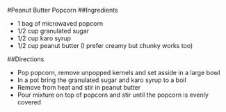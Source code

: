 #Peanut Butter Popcorn
##Ingredients
 - 1 bag of microwaved popcorn
 - 1/2 cup granulated sugar
 - 1/2 cup karo syrup
 - 1/2 cup peanut butter (I prefer creamy but chunky works too)
 
 ##Directions
 - Pop popcorn, remove unpopped kernels and set asside in a large bowl
 - In a pot bring the granulated sugar and karo syrup to a boil
 - Remove from heat and stir in peanut butter
 - Pour mixture on top of popcorn and stir until the popcorn is evenly covered
 